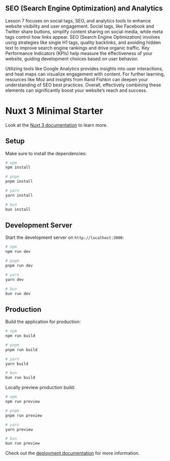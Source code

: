 ## SEO (Search Engine Optimization) and Analytics

Lesson 7 focuses on social tags, SEO, and analytics tools to enhance website visibility and user engagement. Social tags, like Facebook and Twitter share buttons, simplify content sharing on social media, while meta tags control how links appear. SEO (Search Engine Optimization) involves using strategies like single H1 tags, quality backlinks, and avoiding hidden text to improve search engine rankings and drive organic traffic. Key Performance Indicators (KPIs) help measure the effectiveness of your website, guiding development choices based on user behavior.

Utilizing tools like Google Analytics provides insights into user interactions, and heat maps can visualize engagement with content. For further learning, resources like Moz and insights from Rand Fishkin can deepen your understanding of SEO best practices. Overall, effectively combining these elements can significantly boost your website’s reach and success.

# Nuxt 3 Minimal Starter

Look at the [Nuxt 3 documentation](https://nuxt.com/docs/getting-started/introduction) to learn more.

## Setup

Make sure to install the dependencies:

```bash
# npm
npm install

# pnpm
pnpm install

# yarn
yarn install

# bun
bun install
```

## Development Server

Start the development server on `http://localhost:3000`:

```bash
# npm
npm run dev

# pnpm
pnpm run dev

# yarn
yarn dev

# bun
bun run dev
```

## Production

Build the application for production:

```bash
# npm
npm run build

# pnpm
pnpm run build

# yarn
yarn build

# bun
bun run build
```

Locally preview production build:

```bash
# npm
npm run preview

# pnpm
pnpm run preview

# yarn
yarn preview

# bun
bun run preview
```

Check out the [deployment documentation](https://nuxt.com/docs/getting-started/deployment) for more information.
